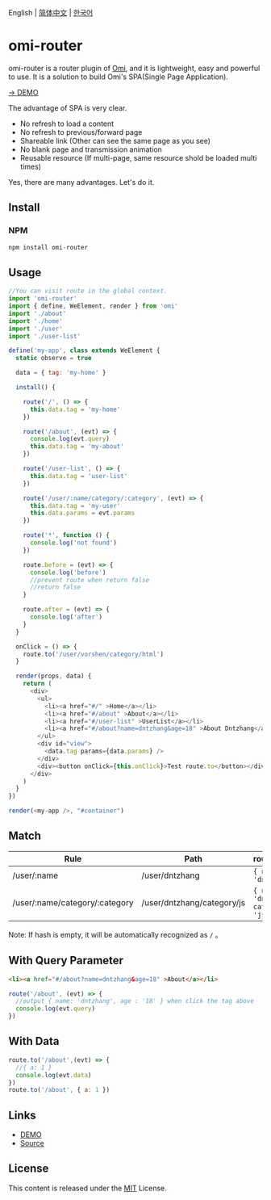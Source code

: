 ﻿English | [简体中文](./README.CN.md) | [한국어](./README.KR.md)

# omi-router

omi-router is a router plugin of [Omi](http://omijs.org), and it is lightweight, easy and powerful to use. It is a solution to build Omi's SPA(Single Page Application).

[→ DEMO](https://tencent.github.io/omi/packages/omi-router/examples/spa/build/)

The advantage of SPA is very clear.

* No refresh to load a content
* No refresh to previous/forward page
* Shareable link (Other can see the same page as you see)
* No blank page and transmission animation
* Reusable resource (If multi-page, same resource shold be loaded multi times)

Yes, there are many advantages. Let's do it.


## Install


### NPM

```js
npm install omi-router
```

## Usage

```js
//You can visit route in the global context.
import 'omi-router'
import { define, WeElement, render } from 'omi'
import './about'
import './home'
import './user'
import './user-list'

define('my-app', class extends WeElement {
  static observe = true

  data = { tag: 'my-home' }

  install() {

    route('/', () => {
      this.data.tag = 'my-home'
    })

    route('/about', (evt) => {
      console.log(evt.query)
      this.data.tag = 'my-about'
    })

    route('/user-list', () => {
      this.data.tag = 'user-list'
    })

    route('/user/:name/category/:category', (evt) => {
      this.data.tag = 'my-user'
      this.data.params = evt.params
    })

    route('*', function () {
      console.log('not found')
    })

    route.before = (evt) => {
      console.log('before')
      //prevent route when return false
      //return false
    }

    route.after = (evt) => {
      console.log('after')
    }
  }

  onClick = () => {
    route.to('/user/vorshen/category/html')
  }

  render(props, data) {
    return (
      <div>
        <ul>
          <li><a href="#/" >Home</a></li>
          <li><a href="#/about" >About</a></li>
          <li><a href="#/user-list" >UserList</a></li>
          <li><a href="#/about?name=dntzhang&age=18" >About Dntzhang</a></li>
        </ul>
        <div id="view">
          <data.tag params={data.params} />
        </div>
        <div><button onClick={this.onClick}>Test route.to</button></div>
      </div>
    )
  }
})

render(<my-app />, "#container")
```

## Match

| Rule | Path | route.params |
|---------|------|--------|
| /user/:name | /user/dntzhang | `{ name: 'dntzhang' }` |
| /user/:name/category/:category | /user/dntzhang/category/js | `{ name: 'dntzhang', category: 'js' }` |

Note: If hash is empty, it will be automatically recognized as `/` 。

## With Query Parameter

```html
<li><a href="#/about?name=dntzhang&age=18" >About</a></li>
```

```js
route('/about', (evt) => {
  //output { name: 'dntzhang', age : '18' } when click the tag above
  console.log(evt.query)
})
```

## With Data

```js
route.to('/about',(evt) => {
  //{ a: 1 }
  console.log(evt.data)
})
route.to('/about', { a: 1 })
```

## Links

* [DEMO](https://tencent.github.io/omi/packages/omi-router/examples/simple/)
* [Source](https://github.com/Tencent/omi/tree/master/packages/omi-router/examples/simple)

## License
This content is released under the [MIT](http://opensource.org/licenses/MIT) License.
